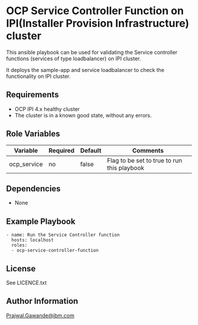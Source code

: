 OCP Service Controller Function on IPI(Installer Provision Infrastructure) cluster  
=========
This ansible playbook can be used for validating the Service controller functions (services of type loadbalancer) on IPI cluster.  

It deploys the sample-app and service loadbalancer to check the functionality on IPI cluster.  


Requirements
------------

- OCP IPI 4.x healthy cluster
- The cluster is in a known good state, without any errors.
  


Role Variables
--------------

| Variable                    | Required | Default                                    | Comments                                            |
|-----------------------------|----------|--------------------------------------------|-----------------------------------------------------|
| ocp_service| no | false  | Flag to be set to true to run this playbook  |

Dependencies
------------

 - None
 
Example Playbook
----------------
```
- name: Run the Service Controller function
  hosts: localhost
  roles:
  - ocp-service-controller-function
```

License
-------

See LICENCE.txt

Author Information
------------------

Prajwal.Gawande@ibm.com
